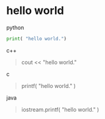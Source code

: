 # hello world

python

```python
print( "hello world.")
```

c++
> cout << "hello world."

c 
> printf( "hello world." )

java
> iostream.printf( "hello world." )
